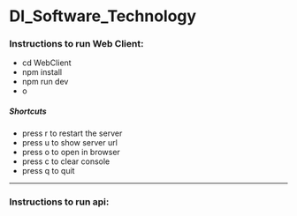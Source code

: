 # DI_Software_Technology

### Instructions to run Web Client:  
- cd WebClient  
- npm install  
- npm run dev  
- o  

##### Shortcuts  
- press r to restart the server  
- press u to show server url  
- press o to open in browser  
- press c to clear console  
- press q to quit  

------  

### Instructions to run api:    
